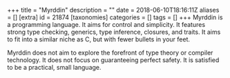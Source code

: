 +++
title = "Myrddin"
description = ""
date = 2018-06-10T18:16:11Z
aliases = []
[extra]
id = 21874
[taxonomies]
categories = []
tags = []
+++
Myrddin is a programming language. It aims for control and simplicity. It features strong type checking, generics, type inference, closures, and traits. It aims to fit into a similar niche as C, but with fewer bullets in your feet.

Myrddin does not aim to explore the forefront of type theory or compiler technology. It does not focus on guaranteeing perfect safety. It is satisfied to be a practical, small language.
